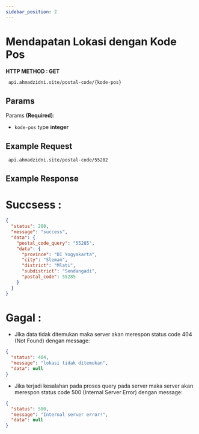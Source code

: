 ```yaml
---
sidebar_position: 2
---
```


# Mendapatan Lokasi dengan Kode Pos

**HTTP METHOD : GET**

```txt title="endpoint"
 api.ahmadzidni.site/postal-code/{kode-pos}
```

## Params

Params **(Required)**:

- `kode-pos` type **integer**

## Example Request

```txt title="GET"
 api.ahmadzidni.site/postal-code/55282

```

## Example Response

# Succsess :

```json title="200"
{
  "status": 200,
  "message": "success",
  "data": {
    "postal_code_query": "55285",
    "data": {
      "province": "DI Yogyakarta",
      "city": "Sleman",
      "district": "Mlati",
      "subdistrict": "Sendangadi",
      "postal_code": 55285
    }
  }
}
```

# Gagal :

- Jika data tidak ditemukan maka server akan merespon status code 404 (Not Found) dengan message:

```json title="404"
{
  "status": 404,
  "message": "lokasi tidak ditemukan",
  "data": null
}
```

- Jika terjadi kesalahan pada proses query pada server maka server akan merespon status code 500 (Internal Server Error) dengan message:

```json title="500"
{
  "status": 500,
  "message": "Internal server error!",
  "data": null
}
```

<!--
- `src/pages/index.js` → `localhost:3000/`
- `src/pages/foo.md` → `localhost:3000/foo`
- `src/pages/foo/bar.js` → `localhost:3000/foo/bar`

## Create your first React Page

Create a file at `src/pages/my-react-page.js`:

```jsx title="src/pages/my-react-page.js"
import React from "react";
import Layout from "@theme/Layout";

export default function MyReactPage() {
  return (
    <Layout>
      <h1>My React page</h1>
      <p>This is a React page</p>
    </Layout>
  );
}
```

A new page is now available at [http://localhost:3000/my-react-page](http://localhost:3000/my-react-page).

## Create your first Markdown Page

Create a file at `src/pages/my-markdown-page.md`:

```mdx title="src/pages/my-markdown-page.md"
# My Markdown page

This is a Markdown page
```

A new page is now available at [http://localhost:3000/my-markdown-page](http://localhost:3000/my-markdown-page). -->
